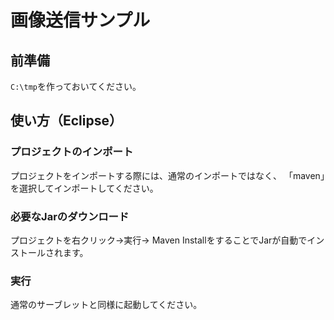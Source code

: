 # 画像送信サンプル

## 前準備

``C:\tmp``を作っておいてください。

## 使い方（Eclipse）

### プロジェクトのインポート

プロジェクトをインポートする際には、通常のインポートではなく、
「maven」を選択してインポートしてください。

### 必要なJarのダウンロード

プロジェクトを右クリック→実行→ Maven InstallをすることでJarが自動でインストールされます。

### 実行

通常のサーブレットと同様に起動してください。
